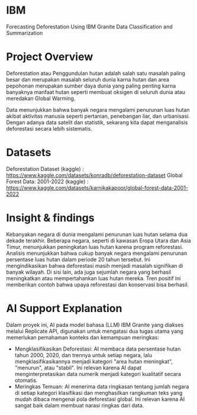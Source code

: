 # IBM
Forecasting Deforestation Using IBM Granite Data Classification and Summarization

# Project Overview
Deforestation atau Penggundulan hutan adalah salah satu masalah paling besar dan merupakan masalah seluruh dunia karna hutan dan area pepohonan merupakan sumber daya dunia yang paling penting karna banyaknya manfaat hutan seperti membuat oksigen di seluruh dunia atau meredakan Global Warming.

Data menunjukkan bahwa banyak negara mengalami penurunan luas hutan akibat aktivitas manusia seperti pertanian, penebangan liar, dan urbanisasi. Dengan adanya data satelit dan statistik, sekarang kita dapat menganalisis deforestasi secara lebih sistematis.

# Datasets
Deforestation Dataset (kaggle) : https://www.kaggle.com/datasets/konradb/deforestation-dataset
Global Forest Data: 2001-2022 (kaggle) : https://www.kaggle.com/datasets/karnikakapoor/global-forest-data-2001-2022

#  Insight & findings
Kebanyakan negara di dunia mengalami penurunan luas hutan selama dua dekade terakhir. Beberapa negara, seperti di kawasan Eropa Utara dan Asia Timur, menunjukkan peningkatan luas hutan karena program reforestasi.
Analisis menunjukkan bahwa cukup banyak negara mengalami penurunan persentase luas hutan dalam periode 20 tahun tersebut. Ini mengindikasikan bahwa deforestasi masih menjadi masalah signifikan di banyak wilayah.
Di sisi lain, ada juga sejumlah negara yang berhasil meningkatkan atau mempertahankan luas hutan mereka. Tren positif ini memberikan contoh bahwa upaya reforestasi dan konservasi bisa berhasil.

# AI Support Explanation
Dalam proyek ini, AI pada model bahasa (LLM) IBM Granite yang diakses melalui Replicate API, digunakan untuk mengatasi dua tugas utama yang memerlukan pemahaman konteks dan kemampuan meringkas:
- Mengklasifikasikan Deforestasi: AI membaca data persentase hutan tahun 2000, 2020, dan trennya untuk setiap negara, lalu mengklasifikasikannya menjadi kategori "area hutan meningkat", "menurun", atau "stabil". Ini relevan karena AI dapat menginterpretasikan data numerik menjadi kategori kualitatif secara otomatis.
- Meringkas Temuan: AI menerima data ringkasan tentang jumlah negara di setiap kategori klasifikasi dan menghasilkan rangkuman teks yang mudah dibaca mengenai pola deforestasi global. Ini relevan karena AI sangat baik dalam membuat narasi ringkas dari data.
